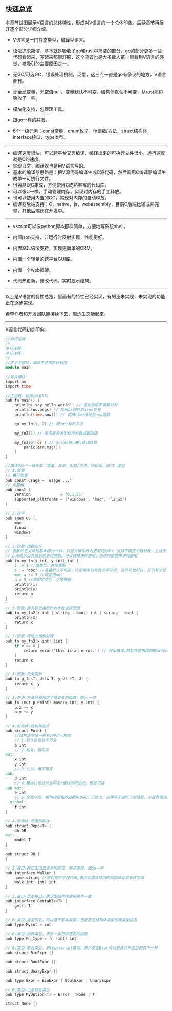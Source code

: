 ## 快速总览

本章节试图展示V语言的总体特性，形成对V语言的一个总体印象，后续章节再展开逐个部分详细介绍。

- V语言是一门静态类型，编译型语言。

- 语法追求简洁，基本就是吸收了go和rust中简洁的部分，go的部分更多一些，代码看起来，写起来都很舒服，这个应该也是大多数人第一眼看到V语言的感觉，被吸引的主要原因之一。

- 无GC/可选GC，错误处理机制，泛型，这三点一直是go有争议的地方，V语言都有。

- 无全局变量，无空值null，变量默认不可变，结构体默认不可变，从rust那边吸收了一些。

- 模块化支持，包管理工具。

- 跟go一样的并发。

- 6个一级元素：const常量，enum枚举，fn函数/方法，struct结构体，interface接口，type类型。

------

- 编译速度很快，可以跨平台交叉编译，编译出来的可执行文件很小，运行速度就是C的速度。
- 实现自举，编译器也是用V语言写的。
- 基本的编译器思路是：把V源代码编译生成C源代码，然后调用C编译器编译生成单一可执行文件。
- 很容易跟C集成，方便使用C成熟丰富的代码库。
- 可以像C一样，手动管理内存，实现对内存的手工释放。
- 也可以使用内置的GC，实现对内存的自动释放。
- 编译器后端支持：C，native，js，webassembly，目前C后端比较成熟完整，其他后端还在开发中。

---

- vscript可以像python脚本那样简单，方便地写系统shell。

- 内置json支持，非运行时反射实现，性能更好。

- 内置SQL语法支持，实现更简单的ORM。

- 内置一个轻量的跨平台GUI库。

- 内置一个web框架。

- 代码热更新，修改代码，实时显示结果。

------

以上是V语言的特性总览，里面有的特性已经实现，有的还未实现，未实现的功能正在逐步实现。

希望作者和开发团队能持续下去，周边生态能起来。

------

V语言代码初步印象：

```v
//单行注释
/*
多行注释
多行注释
*/
//定义主模块，编译生成可执行程序
module main

//导入模块
import os
import time

//主函数，程序运行入口
pub fn main() {
	println('say hello world') // 语句结尾不需要分号
	println(os.args) // 使用os模块的args变量
	println(time.now()) // 调用time模块的now函数

	go my_fn(1, 2) // 跟go一样的并发

	my_fn2(1) // 匿名联合类型作为参数或返回值

	my_fn3(0) or { // or代码块,进行错误处理
		panic(err.msg())
	}
}

//模块内6个一级元素：常量，枚举，函数/方法，结构体，接口，类型
// 1.常量
// 单行常量
pub const usage = 'usage ...' 
// 常量组
pub const (
	version             = '0.1.21'
	supported_platforms = ['windows', 'mac', 'linux']
)

// 2.枚举
pub enum OS {
	mac
	linux
	windows
}

// 3.函数-函数定义
// 函数的定义风格基本跟go一样，只是关键字改为更简短的fn，支持不确定个数参数，支持多返回值
// pub表示公共级别的访问控制，可以被模块外使用，否则只能在模块内使用
pub fn my_fn(x int, y int) int {
	i := 1 //强类型，类型推断
	s := 'abc' //变量默认不可变，约定用单引号表示字符串，双引号也可以，反引号才是单字符
	mut a := 3 //可变用mut
	a = 5 //声明可变后，才可修改
	println(i)
	println(s)
	return a
}

// 3.函数-匿名联合类型作为参数或返回值
pub fn my_fn2(x int | string | bool) int | string | bool {
	println(x)
	return x
}

// 3.函数-简洁的错误处理
pub fn my_fn3(x int) !int {
	if x == 0 {
		return error('this is an error.') // 抛出错误,然后在调用函数的or代码块进行错误处理
	}
	return x
}

// 3.函数-泛型函数
pub fn g_fn<T, U>(x T, y U) (T, U) {
	return x, y
}

// 3.方法-方法只是指定了接收者的函数，跟go一样
pub fn (mut p Point) move(x int, y int) {
	p.x += x
	p.y += y
}

// 4.结构体-结构体定义
pub struct Point {
	//结构体字段一共有5种访问控制
	// 1.默认私有且不可变
	a int
	// 2.私有，但可变
mut:
	x int
	y int
	// 3.公共，但不可变
pub:
	d int
	// 4.模块内可访问且可变;模块外可访问，但是只读
pub mut:
	e int
	// 5.全局字段，模块内部和外部都可访问，可修改，这样等于破坏了封装性，不推荐使用
__global:
	f int
}

// 4.结构体-泛型结构体
pub struct Repo<T> {
	db DB
mut:
	model T
}

pub struct DB {
}

// 5.接口-接口无须显式声明实现，鸭子类型，跟go一样
pub interface Walker {
	name string //接口支持字段约束,表示实现该接口的结构体必须有该字段
	walk(int, int) int
}

// 5.接口-泛型接口，跟泛型结构体使用基本一致
pub interface Gettable<T> {
	get() T
}

// 6.类型-类型别名，可以基于基本类型，也可基于结构体类型创建类型别名
pub type Myint = int

// 6.类型-函数类型，表示一类相同签名的函数
pub type Fn_type = fn (int) int

// 6.类型-联合类型，跟typescript类似，表示类型Expr可以是这几种类型的其中一种
pub struct BinExpr {}

pub struct BoolExpr {}

pub struct UnaryExpr {} 

pub type Expr = BinExpr | BoolExpr | UnaryExpr

// 6.类型-泛型联合类型
pub type MyOption<T> = Error | None | T

struct None {}

```
